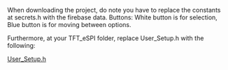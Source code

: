 When downloading the project, do note you have to replace the constants at secrets.h with the firebase data.
Buttons:
White button is for selection, Blue button is for moving between options.

Furthermore, at your TFT_eSPI folder, replace User_Setup.h with the following:

[User_Setup.h]([https://github.com/user/repo/blob/branch/other_file.md](https://github.com/DanielDublin/SMART_POMODORO/blob/9ddb31542b2821aa262816cc007565013a62d45c/Unit%20Tests/SPI%20ILI9488%20screen/User_Setup.h))
